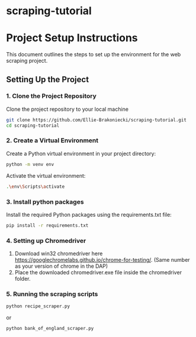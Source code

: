 # scraping-tutorial
# Project Setup Instructions

This document outlines the steps to set up the environment for the web scraping project.

## Setting Up the Project

### 1. Clone the Project Repository
Clone the project repository to your local machine 
```bash
git clone https://github.com/Ellie-Brakoniecki/scraping-tutorial.git
cd scraping-tutorial
```
### 2. Create a Virtual Environment
Create a Python virtual environment in your project directory:
```bash
python -m venv env
```

Activate the virtual environment:
```bash
.\env\Scripts\activate
```

### 3. Install python packages
Install the required Python packages using the requirements.txt file:
```bash
pip install -r requirements.txt
```

### 4. Setting up Chromedriver
1. Download win32 chromedriver here https://googlechromelabs.github.io/chrome-for-testing/. (Same number as your version of chrome in the DAP)
2. Place the downloaded chromedriver.exe file inside the chromedriver folder.


### 5. Running the scraping scripts
```bash
python recipe_scraper.py
```
or 
```bash
python bank_of_england_scraper.py
```

